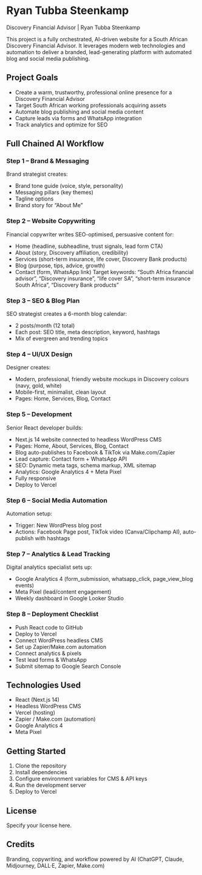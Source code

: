 
# Ryan Tubba Steenkamp

Discovery Financial Advisor | Ryan Tubba Steenkamp

This project is a fully orchestrated, AI-driven website for a South African Discovery Financial Advisor. It leverages modern web technologies and automation to deliver a branded, lead-generating platform with automated blog and social media publishing.

## Project Goals
- Create a warm, trustworthy, professional online presence for a Discovery Financial Advisor
- Target South African working professionals acquiring assets
- Automate blog publishing and social media content
- Capture leads via forms and WhatsApp integration
- Track analytics and optimize for SEO

## Full Chained AI Workflow
### Step 1 – Brand & Messaging
Brand strategist creates:
- Brand tone guide (voice, style, personality)
- Messaging pillars (key themes)
- Tagline options
- Brand story for “About Me”

### Step 2 – Website Copywriting
Financial copywriter writes SEO-optimised, persuasive content for:
- Home (headline, subheadline, trust signals, lead form CTA)
- About (story, Discovery affiliation, credibility)
- Services (short-term insurance, life cover, Discovery Bank products)
- Blog (purpose, tips, advice, growth)
- Contact (form, WhatsApp link)
Target keywords: “South Africa financial advisor”, “Discovery insurance”, “life cover SA”, “short-term insurance South Africa”, “Discovery Bank products”

### Step 3 – SEO & Blog Plan
SEO strategist creates a 6-month blog calendar:
- 2 posts/month (12 total)
- Each post: SEO title, meta description, keyword, hashtags
- Mix of evergreen and trending topics

### Step 4 – UI/UX Design
Designer creates:
- Modern, professional, friendly website mockups in Discovery colours (navy, gold, white)
- Mobile-first, minimalist, clean layout
- Pages: Home, Services, Blog, Contact

### Step 5 – Development
Senior React developer builds:
- Next.js 14 website connected to headless WordPress CMS
- Pages: Home, About, Services, Blog, Contact
- Blog auto-publishes to Facebook & TikTok via Make.com/Zapier
- Lead capture: Contact form + WhatsApp API
- SEO: Dynamic meta tags, schema markup, XML sitemap
- Analytics: Google Analytics 4 + Meta Pixel
- Fully responsive
- Deploy to Vercel

### Step 6 – Social Media Automation
Automation setup:
- Trigger: New WordPress blog post
- Actions: Facebook Page post, TikTok video (Canva/Clipchamp AI), auto-publish with hashtags

### Step 7 – Analytics & Lead Tracking
Digital analytics specialist sets up:
- Google Analytics 4 (form_submission, whatsapp_click, page_view_blog events)
- Meta Pixel (lead/content engagement)
- Weekly dashboard in Google Looker Studio

### Step 8 – Deployment Checklist
- Push React code to GitHub
- Deploy to Vercel
- Connect WordPress headless CMS
- Set up Zapier/Make.com automation
- Connect analytics & pixels
- Test lead forms & WhatsApp
- Submit sitemap to Google Search Console

## Technologies Used
- React (Next.js 14)
- Headless WordPress CMS
- Vercel (hosting)
- Zapier / Make.com (automation)
- Google Analytics 4
- Meta Pixel

## Getting Started
1. Clone the repository
2. Install dependencies
3. Configure environment variables for CMS & API keys
4. Run the development server
5. Deploy to Vercel

## License
Specify your license here.

## Credits
Branding, copywriting, and workflow powered by AI (ChatGPT, Claude, Midjourney, DALL·E, Zapier, Make.com)
